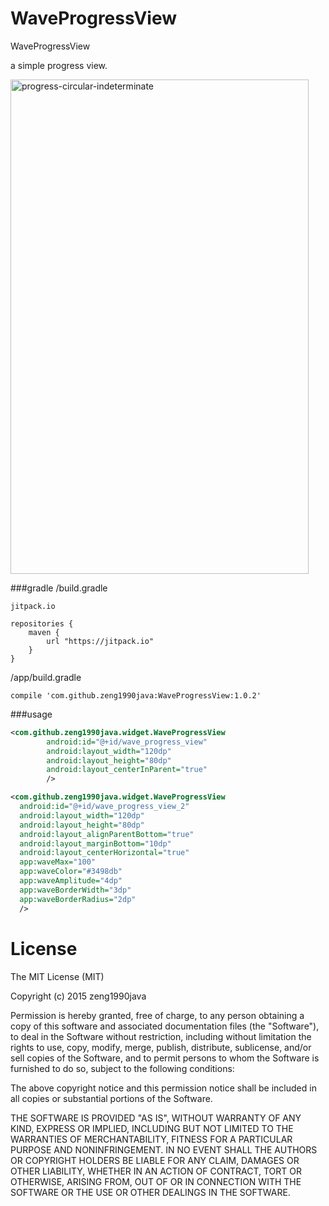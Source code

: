 # WaveProgressView
WaveProgressView

a simple progress view.

<img src="/image/wave_progress_view.gif" alt="progress-circular-indeterminate" title="progress-circular-indeterminate" width="477" height="791" />

###gradle
/build.gradle
~~~
jitpack.io

repositories {
    maven {
        url "https://jitpack.io"
    }
}
~~~
/app/build.gradle
~~~
compile 'com.github.zeng1990java:WaveProgressView:1.0.2'
~~~
###usage
```xml
<com.github.zeng1990java.widget.WaveProgressView
        android:id="@+id/wave_progress_view"
        android:layout_width="120dp"
        android:layout_height="80dp"
        android:layout_centerInParent="true"
        />

<com.github.zeng1990java.widget.WaveProgressView
  android:id="@+id/wave_progress_view_2"
  android:layout_width="120dp"
  android:layout_height="80dp"
  android:layout_alignParentBottom="true"
  android:layout_marginBottom="10dp"
  android:layout_centerHorizontal="true"
  app:waveMax="100"
  app:waveColor="#3498db"
  app:waveAmplitude="4dp"
  app:waveBorderWidth="3dp"
  app:waveBorderRadius="2dp"
  />
```

License
============

The MIT License (MIT)

Copyright (c) 2015 zeng1990java

Permission is hereby granted, free of charge, to any person obtaining a copy
of this software and associated documentation files (the "Software"), to deal
in the Software without restriction, including without limitation the rights
to use, copy, modify, merge, publish, distribute, sublicense, and/or sell
copies of the Software, and to permit persons to whom the Software is
furnished to do so, subject to the following conditions:

The above copyright notice and this permission notice shall be included in all
copies or substantial portions of the Software.

THE SOFTWARE IS PROVIDED "AS IS", WITHOUT WARRANTY OF ANY KIND, EXPRESS OR
IMPLIED, INCLUDING BUT NOT LIMITED TO THE WARRANTIES OF MERCHANTABILITY,
FITNESS FOR A PARTICULAR PURPOSE AND NONINFRINGEMENT. IN NO EVENT SHALL THE
AUTHORS OR COPYRIGHT HOLDERS BE LIABLE FOR ANY CLAIM, DAMAGES OR OTHER
LIABILITY, WHETHER IN AN ACTION OF CONTRACT, TORT OR OTHERWISE, ARISING FROM,
OUT OF OR IN CONNECTION WITH THE SOFTWARE OR THE USE OR OTHER DEALINGS IN THE
SOFTWARE.
